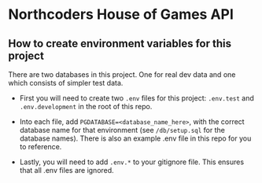 # Northcoders House of Games API

## How to create environment variables for this project

There are two databases in this project. One for real dev data and one which consists of simpler test data.

- First you will need to create two `.env` files for this project: `.env.test` and `.env.development` in the root of this repo.

- Into each file, add `PGDATABASE=<database_name_here>`, with the correct database name for that environment (see `/db/setup.sql` for the database names). There is also an example .env file in this repo for you to reference.

- Lastly, you will need to add `.env.*` to your gitignore file. This ensures that all .env files are ignored.
